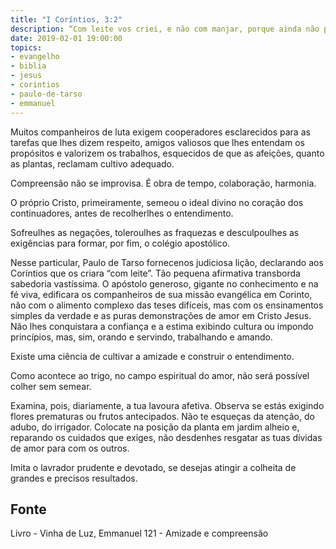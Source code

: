 ```yaml
---
title: "I Coríntios, 3:2"
description: “Com leite vos criei, e não com manjar, porque ainda não podíeis, nem ainda agora podeis.” - Paulo
date: 2019-02-01 19:00:00
topics: 
- evangelho
- biblia
- jesus
- corintios
- paulo-de-tarso
- emmanuel
---
```


Muitos companheiros de luta exigem cooperadores esclarecidos para as
tarefas que lhes dizem respeito, amigos valiosos que lhes entendam os propósitos e
valorizem os trabalhos, esquecidos de que as afeições, quanto as plantas, reclamam
cultivo adequado.

Compreensão não se improvisa. É obra de tempo, colaboração, harmonia.

O próprio Cristo, primeiramente, semeou o ideal divino no coração dos
continuadores, antes de recolher­lhes o entendimento.

Sofreu­lhes as negações, tolerou­lhes as fraquezas e desculpou­lhes as
exigências para formar, por fim, o colégio apostólico.

Nesse particular, Paulo de Tarso fornece­nos judiciosa lição, declarando aos
Coríntios que os criara “com leite”. Tão pequena afirmativa transborda sabedoria
vastíssima. O apóstolo generoso, gigante no conhecimento e na fé viva, edificara os
companheiros de sua missão evangélica em Corinto, não com o alimento complexo
das teses difíceis, mas com os ensinamentos simples da verdade e as puras
demonstrações de amor em Cristo Jesus. Não lhes conquistara a confiança e a estima
exibindo cultura ou impondo princípios, mas, sim, orando e servindo, trabalhando e
amando.

Existe uma ciência de cultivar a amizade e construir o entendimento.

Como acontece ao trigo, no campo espiritual do amor, não será possível
colher sem semear.

Examina, pois, diariamente, a tua lavoura afetiva. Observa se estás exigindo
flores prematuras ou frutos antecipados. Não te esqueças da atenção, do adubo, do
irrigador. Coloca­te na posição da planta em jardim alheio e, reparando os cuidados
que exiges, não desdenhes resgatar as tuas dívidas de amor para com os outros.

Imita o lavrador prudente e devotado, se desejas atingir a colheita de
grandes e precisos resultados.


## Fonte
Livro - Vinha de Luz, Emmanuel
121 - Amizade e compreensão
